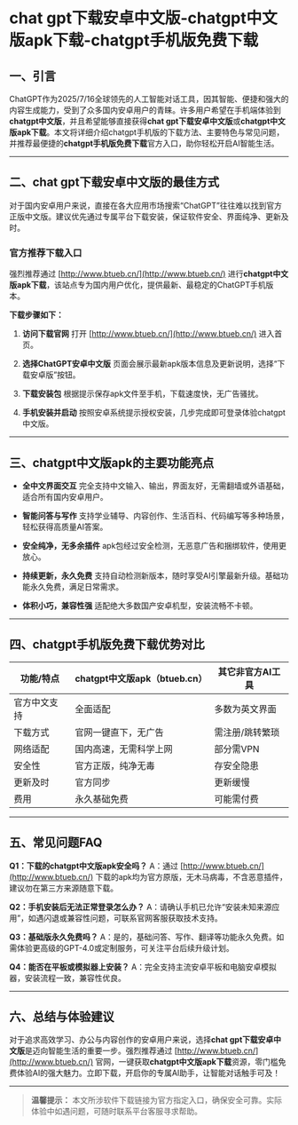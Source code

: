 # chat gpt下载安卓中文版-chatgpt中文版apk下载-chatgpt手机版免费下载

## 一、引言

ChatGPT作为2025/7/16全球领先的人工智能对话工具，因其智能、便捷和强大的内容生成能力，受到了众多国内安卓用户的青睐。许多用户希望在手机端体验到**chatgpt中文版**，并且希望能够直接获得**chat gpt下载安卓中文版**或**chatgpt中文版apk下载**。本文将详细介绍chatgpt手机版的下载方法、主要特色与常见问题，并推荐最便捷的**chatgpt手机版免费下载**官方入口，助你轻松开启AI智能生活。

---

## 二、chat gpt下载安卓中文版的最佳方式

对于国内安卓用户来说，直接在各大应用市场搜索“ChatGPT”往往难以找到官方正版中文版。建议优先通过专属平台下载安装，保证软件安全、界面纯净、更新及时。

### 官方推荐下载入口

强烈推荐通过 [http://www.btueb.cn/](http://www.btueb.cn/) 进行**chatgpt中文版apk下载**，该站点专为国内用户优化，提供最新、最稳定的ChatGPT手机版本。

**下载步骤如下：**

1. **访问下载官网**
   打开 [http://www.btueb.cn/](http://www.btueb.cn/) 进入首页。

2. **选择ChatGPT安卓中文版**
   页面会展示最新apk版本信息及更新说明，选择“下载安卓版”按钮。

3. **下载安装包**
   根据提示保存apk文件至手机，下载速度快，无广告骚扰。

4. **手机安装并启动**
   按照安卓系统提示授权安装，几步完成即可登录体验chatgpt中文版。

---

## 三、chatgpt中文版apk的主要功能亮点

* **全中文界面交互**
  完全支持中文输入、输出，界面友好，无需翻墙或外语基础，适合所有国内安卓用户。

* **智能问答与写作**
  支持学业辅导、内容创作、生活百科、代码编写等多种场景，轻松获得高质量AI答案。

* **安全纯净，无多余插件**
  apk包经过安全检测，无恶意广告和捆绑软件，使用更放心。

* **持续更新，永久免费**
  支持自动检测新版本，随时享受AI引擎最新升级。基础功能永久免费，满足日常需求。

* **体积小巧，兼容性强**
  适配绝大多数国产安卓机型，安装流畅不卡顿。

---

## 四、chatgpt手机版免费下载优势对比

| 功能/特点  | chatgpt中文版apk（btueb.cn） | 其它非官方AI工具 |
| ------ | ----------------------- | --------- |
| 官方中文支持 | 全面适配                    | 多数为英文界面   |
| 下载方式   | 官网一键直下，无广告              | 需注册/跳转繁琐  |
| 网络适配   | 国内高速，无需科学上网             | 部分需VPN    |
| 安全性    | 官方正版，纯净无毒               | 存安全隐患     |
| 更新及时   | 官方同步                    | 更新缓慢      |
| 费用     | 永久基础免费                  | 可能需付费     |

---

## 五、常见问题FAQ

**Q1：下载的chatgpt中文版apk安全吗？**
A：通过 [http://www.btueb.cn/](http://www.btueb.cn/) 下载的apk均为官方原版，无木马病毒，不含恶意插件，建议勿在第三方来源随意下载。

**Q2：手机安装后无法正常登录怎么办？**
A：请确认手机已允许“安装未知来源应用”，如遇闪退或兼容性问题，可联系官网客服获取技术支持。

**Q3：基础版永久免费吗？**
A：是的，基础问答、写作、翻译等功能永久免费。如需体验更高级的GPT-4.0或定制服务，可关注平台后续升级计划。

**Q4：能否在平板或模拟器上安装？**
A：完全支持主流安卓平板和电脑安卓模拟器，安装流程一致，兼容性优良。

---

## 六、总结与体验建议

对于追求高效学习、办公与内容创作的安卓用户来说，选择**chat gpt下载安卓中文版**是迈向智能生活的重要一步。强烈推荐通过 [http://www.btueb.cn/](http://www.btueb.cn/) 官网，一键获取**chatgpt中文版apk下载**资源，零门槛免费体验AI的强大魅力。立即下载，开启你的专属AI助手，让智能对话触手可及！

---

> **温馨提示：**
> 本文所涉软件下载链接为官方指定入口，确保安全可靠。实际体验中如遇问题，可随时联系平台客服寻求帮助。
